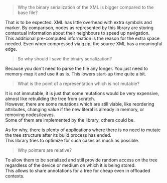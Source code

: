 > Why the binary serialization of the XML is bigger compared to the base file?

That is to be expected. XML has little overhead with extra symbols and marker. By comparison, nodes as represented by this library are storing contextual information about their neighbours to speed up navigation.  
This additional pre-computed information is the reason for the extra space needed. Even when compressed via gzip, the source XML has a meaningful edge.  

> So why should I save the binary serialization?

Because you don't need to parse the file any longer. You just need to memory-map it and use it as is. This lowers start-up time quite a bit.

> What is the point of a representation which is not mutable?

It is not immutable, it is just that some mutations would be very expensive, almost like rebuilding the tree from scratch.  
However, there are some mutations which are still viable, like reordering attributes, changing value if the new literal is already in memory, or removing nodes/leaves.  
Some of them are implemented by the library, others could be.  

As for why, there is plenty of applications where there is no need to mutate the tree structure after its build process has ended.  
This library tries to optimize for such cases as much as possible.

> Why pointers are relative?

To allow them to be serialized and still provide random access on the tree regardless of the device or medium on which it is being stored.  
This allows to share annotations for a tree for cheap even in offloaded contexts.